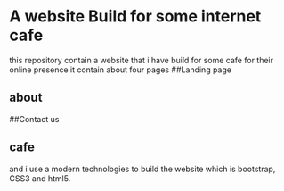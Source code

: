# A website Build for some internet cafe 
this repository contain a website that i have build for some cafe for their online presence it contain about four pages 
##Landing page
## about 
##Contact us
## cafe 
and i use a modern technologies to build the website which is bootstrap, CSS3 and html5.
